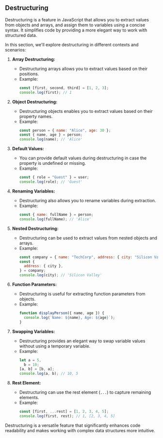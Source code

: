 ## Destructuring

Destructuring is a feature in JavaScript that allows you to extract values from objects and arrays, and assign them to variables using a concise syntax. It simplifies code by providing a more elegant way to work with structured data.

In this section, we'll explore destructuring in different contexts and scenarios:

1. **Array Destructuring:**

   - Destructuring arrays allows you to extract values based on their positions.
   - Example:
     ```javascript
     const [first, second, third] = [1, 2, 3];
     console.log(first); // 1
     ```

2. **Object Destructuring:**

   - Destructuring objects enables you to extract values based on their property names.
   - Example:
     ```javascript
     const person = { name: "Alice", age: 30 };
     const { name, age } = person;
     console.log(name); // 'Alice'
     ```

3. **Default Values:**

   - You can provide default values during destructuring in case the property is undefined or missing.
   - Example:
     ```javascript
     const { role = "Guest" } = user;
     console.log(role); // 'Guest'
     ```

4. **Renaming Variables:**

   - Destructuring also allows you to rename variables during extraction.
   - Example:
     ```javascript
     const { name: fullName } = person;
     console.log(fullName); // 'Alice'
     ```

5. **Nested Destructuring:**

   - Destructuring can be used to extract values from nested objects and arrays.
   - Example:
     ```javascript
     const company = { name: "TechCorp", address: { city: "Silicon Valley" } };
     const {
       address: { city },
     } = company;
     console.log(city); // 'Silicon Valley'
     ```

6. **Function Parameters:**

   - Destructuring is useful for extracting function parameters from objects.
   - Example:
     ```javascript
     function displayPerson({ name, age }) {
       console.log(`Name: ${name}, Age: ${age}`);
     }
     ```

7. **Swapping Variables:**

   - Destructuring provides an elegant way to swap variable values without using a temporary variable.
   - Example:
     ```javascript
     let a = 5,
       b = 10;
     [a, b] = [b, a];
     console.log(a, b); // 10, 5
     ```

8. **Rest Element:**
   - Destructuring can use the rest element (`...`) to capture remaining elements.
   - Example:
     ```javascript
     const [first, ...rest] = [1, 2, 3, 4, 5];
     console.log(first, rest); // 1, [2, 3, 4, 5]
     ```

Destructuring is a versatile feature that significantly enhances code readability and makes working with complex data structures more intuitive.
